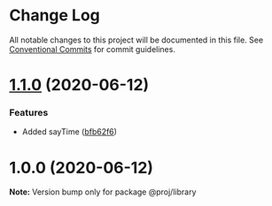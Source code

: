 # Change Log

All notable changes to this project will be documented in this file.
See [Conventional Commits](https://conventionalcommits.org) for commit guidelines.

# [1.1.0](https://github.com/blendsdk/actions_test/compare/@proj/library@1.0.0...@proj/library@1.1.0) (2020-06-12)


### Features

* Added sayTime ([bfb62f6](https://github.com/blendsdk/actions_test/commit/bfb62f661804639799594abf05a740d14b4a477f))





# 1.0.0 (2020-06-12)

**Note:** Version bump only for package @proj/library
